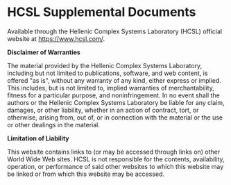 # HCSL Supplemental Documents
 
Available through the Hellenic Complex Systems Laboratory (HCSL) official website at https://www.hcsl.com/.

**Disclaimer of Warranties**

The material provided by the Hellenic Complex Systems Laboratory, including but not limited to publications, software, and web content, is offered "as is", without any warranty of any kind, either express or implied. This includes, but is not limited to, implied warranties of merchantability, fitness for a particular purpose, and noninfringement. In no event shall the authors or the Hellenic Complex Systems Laboratory be liable for any claim, damages, or other liability, whether in an action of contract, tort, or otherwise, arising from, out of, or in connection with the material or the use or other dealings in the material.

**Limitation of Liability**

This website contains links to (or may be accessed through links on) other World Wide Web sites. HCSL is not responsible for the contents, availability, operation, or performance of said other websites to which this website may be linked or from which this website may be accessed.
